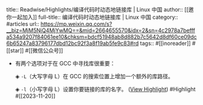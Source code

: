 title:: Readwise/Highlights/编译代码时动态地链接库 | Linux 中国
author:: [[邀你一起加入]]
full-title:: 编译代码时动态地链接库 | Linux 中国
category:: #articles
url:: https://mp.weixin.qq.com/s?__biz=MjM5NjQ4MjYwMQ==&mid=2664655570&idx=2&sn=4c2978a7befffa534a9207f84061ee10&chksm=bdcf51948ab8d882b7c5642d8df60ce09dc6b65247a83796177dbd12bc92f3a8f19ab5fe9c83#rd
tags:: #[[inoreader]] #[[star]] #[[微信公众号]]
- 有两个选项对于在 GCC 中寻找库很重要：
  
  ◈ `-L`（大写字母 L）在 GCC 的搜索位置上增加一个额外的库路径。
  
  ◈ `-l`（小写字母 L）设置你要链接的库的名字。 ([View Highlight](https://read.readwise.io/read/01hfm7wczqvnw938b2x3syw64f)) #Highlight #[[2023-11-20]]